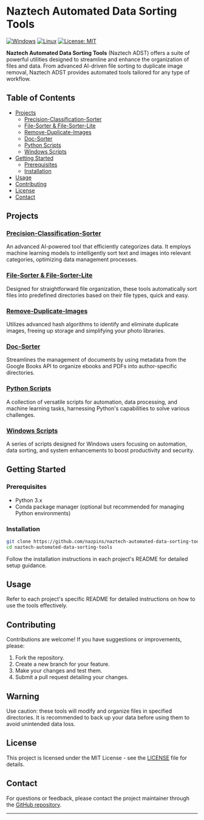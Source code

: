 # Naztech Automated Data Sorting Tools

[![Windows](https://img.shields.io/badge/Windows-green.svg)](https://opensource.org/licenses/MIT)
[![Linux](https://img.shields.io/badge/Linux-blue.svg)](https://opensource.org/licenses/MIT)
[![License: MIT](https://img.shields.io/badge/License-MIT-yellow.svg)](https://opensource.org/licenses/MIT)

**Naztech Automated Data Sorting Tools** (Naztech ADST) offers a suite of powerful utilities designed to streamline and enhance the organization of files and data. From advanced AI-driven file sorting to duplicate image removal, Naztech ADST provides automated tools tailored for any type of workflow.

## Table of Contents

- [Projects](#projects)
  - [Precision-Classification-Sorter](#precision-classification-sorter)
  - [File-Sorter & File-Sorter-Lite](#file-sorter--file-sorter-lite)
  - [Remove-Duplicate-Images](#remove-duplicate-images)
  - [Doc-Sorter](#doc-sorter)
  - [Python Scripts](#python-scripts)
  - [Windows Scripts](#windows-scripts)
- [Getting Started](#getting-started)
  - [Prerequisites](#prerequisites)
  - [Installation](#installation)
- [Usage](#usage)
- [Contributing](#contributing)
- [License](#license)
- [Contact](#contact)

## Projects

### [Precision-Classification-Sorter](#precision-classification-sorter)
An advanced AI-powered tool that efficiently categorizes data. It employs machine learning models to intelligently sort text and images into relevant categories, optimizing data management processes.

### [File-Sorter & File-Sorter-Lite](#file-sorter--file-sorter-lite)
Designed for straightforward file organization, these tools automatically sort files into predefined directories based on their file types, quick and easy.

### [Remove-Duplicate-Images](#remove-duplicate-images)
Utilizes advanced hash algorithms to identify and eliminate duplicate images, freeing up storage and simplifying your photo libraries.

### [Doc-Sorter](#doc-sorter)
Streamlines the management of documents by using metadata from the Google Books API to organize ebooks and PDFs into author-specific directories.

### [Python Scripts](#python-scripts)
A collection of versatile scripts for automation, data processing, and machine learning tasks, harnessing Python's capabilities to solve various challenges.

### [Windows Scripts](#windows-scripts)
A series of scripts designed for Windows users focusing on automation, data sorting, and system enhancements to boost productivity and security.

## Getting Started

### Prerequisites

- Python 3.x
- Conda package manager (optional but recommended for managing Python environments)

### Installation

```bash
git clone https://github.com/nazpins/naztech-automated-data-sorting-tools.git
cd naztech-automated-data-sorting-tools
```

Follow the installation instructions in each project's README for detailed setup guidance.

## Usage

Refer to each project's specific README for detailed instructions on how to use the tools effectively.

## Contributing

Contributions are welcome! If you have suggestions or improvements, please:

1. Fork the repository.
2. Create a new branch for your feature.
3. Make your changes and test them.
4. Submit a pull request detailing your changes.

## Warning

Use caution: these tools will modify and organize files in specified directories. It is recommended to back up your data before using them to avoid unintended data loss.

## License

This project is licensed under the MIT License - see the [LICENSE](LICENSE) file for details.

## Contact

For questions or feedback, please contact the project maintainer through the [GitHub repository](https://github.com/nazpins/naztech-automated-data-sorting-tools).

---